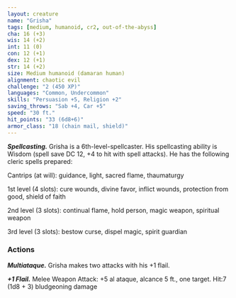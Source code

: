 ```yaml
---
layout: creature
name: "Grisha"
tags: [medium, humanoid, cr2, out-of-the-abyss]
cha: 16 (+3)
wis: 14 (+2)
int: 11 (0)
con: 12 (+1)
dex: 12 (+1)
str: 14 (+2)
size: Medium humanoid (damaran human)
alignment: chaotic evil
challenge: "2 (450 XP)"
languages: "Common, Undercommon"
skills: "Persuasion +5, Religion +2"
saving_throws: "Sab +4, Car +5"
speed: "30 ft."
hit_points: "33 (6d8+6)"
armor_class: "18 (chain mail, shield)"
---
```


***Spellcasting.*** Grisha is a 6th-level-spellcaster. His spellcasting ability is Wisdom (spell save DC 12, +4 to hit with spell attacks). He has the following cleric spells prepared:

Cantrips (at will): guidance, light, sacred flame, thaumaturgy

1st level (4 slots): cure wounds, divine favor, inflict wounds, protection from good, shield of faith

2nd level (3 slots): continual flame, hold person, magic weapon, spiritual weapon

3rd level (3 slots): bestow curse, dispel magic, spirit guardian

### Actions

***Multiataque.*** Grisha makes two attacks with his +1 flail.

***+1 Flail.*** Melee Weapon Attack: +5 al ataque, alcance 5 ft., one target. Hit:7 (1d8 + 3) bludgeoning damage